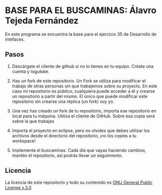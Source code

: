 BASE PARA EL BUSCAMINAS: Álavro Tejeda Fernández
=========================

En este programa se encuentra la base para el ejercicio 35 de Desarrollo de intefaces.

Pasos
-----

1. Descárgate el cliente de github si no lo tienes en tu equipo. Créate una cuenta y loguéate.

2. Has un fork de este repositorio. Un Fork se utiliza para modificar el trabajo de otras personas sin que trabajemos sobre su proyecto. En este caso mi repositorio es público, cualquiera puede acceder a él y crearse un repositorio a partir del mismo. El único que puede modificar este repositorio sin crearse una réplica (un fork) soy yo.

3. Una vez has creado un fork de tu repositorio, importa ese repositorio en local para tu máquina. Utiliza el cliente de GitHub. Sobre esa copia será sobre la que trabajes

4. Importa el proyecto en eclipse, pero no olvides que debes utilizar los archivos desde el directorio del repositorio, ¡no los copies a tu workspace!

5. Implementa el buscaminas. Cada día que vayas haciendo cambios, mantén el repositorio, así podrás llevar un seguimiento.



Licencia
--------

La licencia de este repositorio y todo su contenido es [GNU General Public License v.3.0](https://es.wikipedia.org/wiki/Licencia_p%C3%BAblica_general_de_GNU) 
